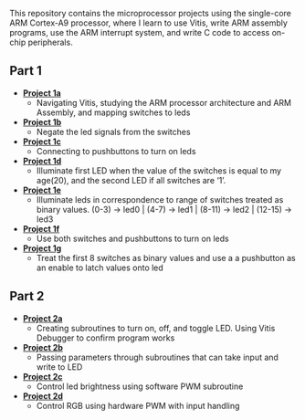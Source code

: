 ﻿This repository contains the microprocessor projects using the single-core ARM Cortex-A9 processor, where I learn to use Vitis, write ARM assembly programs, use the ARM interrupt system, and write C code to access on-chip peripherals. 

## Part 1
* [**Project 1a**](https://github.com/andynguyen20/mpu_projects/blob/main/LED/p1_sw_led.S)
  * Navigating Vitis, studying the ARM processor architecture and ARM Assembly, and mapping switches to leds
* [**Project 1b**](https://github.com/andynguyen20/mpu_projects/blob/main/LED/p2_sw_inv.S)
  *  Negate the led signals from the switches
* [**Project 1c**](https://github.com/andynguyen20/mpu_projects/blob/main/LED/p3_btn_led.S)
  * Connecting to pushbuttons to turn on leds
* [**Project 1d**](https://github.com/andynguyen20/mpu_projects/blob/main/LED/p4_led_cmp.S)
  *  Illuminate first LED when the value of the switches is equal to my age(20), and the second LED if all switches are ‘1’.
* [**Project 1e**](https://github.com/andynguyen20/mpu_projects/blob/main/LED/p5_led_rng.S)
  *  Illuminate leds in correspondence to range of switches treated as binary values. (0-3) -> led0 | (4-7) -> led1 | (8-11) -> led2 | (12-15) -> led3 
* [**Project 1f**](https://github.com/andynguyen20/mpu_projects/blob/main/LED/p6_sw_btn_led.S)
  *  Use both switches and pushbuttons to turn on leds
* [**Project 1g**](https://github.com/andynguyen20/mpu_projects/blob/main/LED/p7_btn_latch.S)
  *  Treat the first 8 switches as binary values and use a a pushbutton as an enable to latch values onto led

## Part 2
* [**Project 2a**](https://github.com/andynguyen20/mpu_projects/blob/main/PWM/p1_led_ctl.S)
  * Creating subroutines to turn on, off, and toggle LED. Using Vitis Debugger to confirm program works
* [**Project 2b**](https://github.com/andynguyen20/mpu_projects/blob/main/PWM/p2_led_pwm.S)
  * Passing parameters through subroutines that can take input and write to LED
* [**Project 2c**](https://github.com/andynguyen20/mpu_projects/blob/main/PWM/p3_led_sub_pwm.S)
  * Control led brightness using software PWM subroutine
* [**Project 2d**](https://github.com/andynguyen20/mpu_projects/blob/main/PWM/p4_rgb_pwm.S)
  * Control RGB using hardware PWM with input handling

